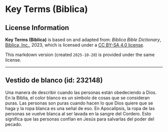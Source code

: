# Key Terms (Biblica)

## License Information

**Key Terms (Biblica)** is based on and adapted from: _Biblica Bible Dictionary_, [Biblica, Inc.](https://www.biblica.com/), 2023, which is licensed under a [CC BY-SA 4.0 license](https://creativecommons.org/licenses/by-sa/4.0/legalcode.en).

This markdown version (created `2025-10-20`) is provided under the same license.



--------------------------------

## Vestido de blanco (id: 232148)

Una manera de describir cuando las personas están obedeciendo a Dios. En la Biblia, el color blanco es un símbolo de cosas que se consideran puras. Las personas son puras cuando hacen lo que Dios quiere que se haga y la ropa blanca es una señal de eso. En Apocalipsis, la ropa de las personas se vuelve blanca al ser lavada en la sangre del Cordero. Esto significa que las personas confían en Jesús para salvarlas del poder del pecado.


